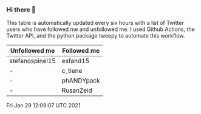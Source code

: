 ### Hi there 👋

This table is automatically updated every six hours with a list of Twitter users who have followed me and unfollowed me. I used Github Actions, the Twitter API, and the python package tweepy to automate this workflow.

| Unfollowed me |  Followed me |
| --- | --- |
|stefanospinel15|esfand15|
|-|c_tiene|
|-|phANDYpack|
|-|RusanZeid|
Fri Jan 29 12:09:07 UTC 2021
